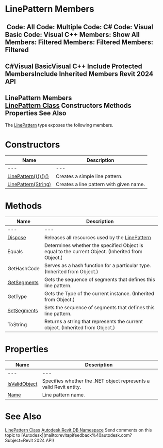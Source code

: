 # LinePattern Members

﻿
 Code: All Code: Multiple Code: C# Code: Visual Basic Code: Visual C++  Members: Show All Members: Filtered Members: Filtered Members: Filtered   
---  
C#Visual BasicVisual C++
Include Protected MembersInclude Inherited Members
Revit 2024 API  
---  
LinePattern Members  
[LinePattern Class](a2de5c67-d9be-760b-638a-579500216874.md "LinePattern Class") Constructors Methods Properties See Also  
---  
The [LinePattern](a2de5c67-d9be-760b-638a-579500216874.md "LinePattern Class") type exposes the following members.
# Constructors
| Name | Description |
| --- | --- |
| --- | --- | --- |
| [LinePattern()()()()](3e3fe969-2758-ac8d-eaf5-fe2472553b31.md "LinePattern Constructor") | Creates a simple line pattern. |
| [LinePattern(String)](b1d2cf26-ba93-7697-0249-96e62f20af59.md "LinePattern Constructor \(String\)") | Creates a line pattern with given name. |

# Methods
| Name | Description |
| --- | --- |
| --- | --- | --- |
| [Dispose](56057ec9-f149-8e50-1168-4e7b61be72bc.md "Dispose Method") | Releases all resources used by the [LinePattern](a2de5c67-d9be-760b-638a-579500216874.md "LinePattern Class") |
| Equals | Determines whether the specified Object is equal to the current Object. (Inherited from Object.) |
| GetHashCode | Serves as a hash function for a particular type.  (Inherited from Object.) |
| [GetSegments](45d93bfd-5217-a420-01a3-e493bcf6356b.md "GetSegments Method") | Gets the sequence of segments that defines this line pattern. |
| GetType | Gets the Type of the current instance. (Inherited from Object.) |
| [SetSegments](7839298c-90e6-f855-8ec5-269400a45daf.md "SetSegments Method") | Sets the sequence of segments that defines this line pattern. |
| ToString | Returns a string that represents the current object. (Inherited from Object.) |

# Properties
| Name | Description |
| --- | --- |
| --- | --- | --- |
| [IsValidObject](1258817a-3984-9666-59bc-18b934383d95.md "IsValidObject Property") | Specifies whether the .NET object represents a valid Revit entity. |
| [Name](7e119c9d-e823-f43d-8845-62d4c58bd643.md "Name Property") | Line pattern name. |

# See Also
[LinePattern Class](a2de5c67-d9be-760b-638a-579500216874.md "LinePattern Class")
[Autodesk.Revit.DB Namespace](87546ba7-461b-c646-cbb1-2cb8f5bff8b2.md "Autodesk.Revit.DB Namespace")
Send comments on this topic to [Autodesk](mailto:revitapifeedback%40autodesk.com?Subject=Revit 2024 API)